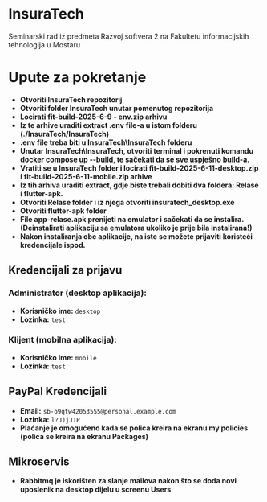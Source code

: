 
# InsuraTech
Seminarski rad iz predmeta Razvoj softvera 2 na Fakultetu informacijskih tehnologija u Mostaru

# Upute za pokretanje
- **Otvoriti InsuraTech repozitorij**
- **Otvoriti folder InsuraTech unutar pomenutog repozitorija**
- **Locirati fit-build-2025-6-9 - env.zip arhivu**
- **Iz te arhive uraditi extract .env file-a u istom folderu (./InsuraTech/InsuraTech)**
- **.env file treba biti u InsuraTech\InsuraTech folderu**
- **Unutar InsuraTech\InsuraTech, otvoriti terminal i pokrenuti komandu docker compose up --build, te sačekati da se sve uspješno build-a.**
- **Vratiti se u InsuraTech folder i locirati fit-build-2025-6-11-desktop.zip i fit-build-2025-6-11-mobile.zip arhive**
- **Iz tih arhiva uraditi extract, gdje biste trebali dobiti dva foldera: Relase i flutter-apk.**
- **Otvoriti Relase folder i iz njega otvoriti insuratech_desktop.exe**
- **Otvoriti flutter-apk folder**
- **File app-relase.apk prenijeti na emulator i sačekati da se instalira. (Deinstalirati aplikaciju sa emulatora ukoliko je prije bila instalirana!)**
- **Nakon instaliranja obe aplikacije, na iste se možete prijaviti koristeći kredencijale ispod.**

## Kredencijali za prijavu

### Administrator (desktop aplikacija):
- **Korisničko ime:** `desktop`
- **Lozinka:** `test`

### Klijent (mobilna aplikacija):
- **Korisničko ime:** `mobile`
- **Lozinka:** `test`

## PayPal Kredencijali
- **Email:** `sb-o9qtw42053555@personal.example.com`
- **Lozinka:** `l?J)jJ1P`
- **Plaćanje je omogućeno kada se polica kreira na ekranu my policies (polica se kreira na ekranu Packages)**

## Mikroservis
- **Rabbitmq je iskorišten za slanje mailova nakon što se doda novi uposlenik na desktop dijelu u screenu Users** 